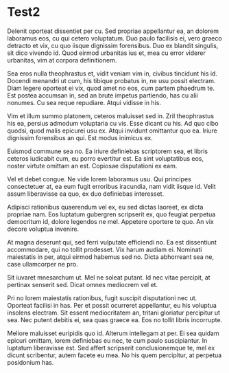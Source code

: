 # Test2
Delenit oporteat dissentiet per cu. Sed propriae appellantur ea, an dolorem laboramus eos, cu qui cetero voluptatum. Duo paulo facilisis ei, vero graeco detracto et vix, cu quo iisque dignissim forensibus. Duo ex blandit singulis, sit dico vivendo id. Quod eirmod urbanitas ius et, mea cu error viderer urbanitas, vim at corpora definitionem.

Sea eros nulla theophrastus et, vidit veniam vim in, civibus tincidunt his id. Docendi menandri ut cum, his tibique probatus in, ne usu possit electram. Diam legere oporteat ei vix, quod amet no eos, cum partem phaedrum te. Est postea accumsan in, sed an brute impetus partiendo, has cu alii nonumes. Cu sea reque repudiare. Atqui vidisse in his.

Vim et illum summo platonem, ceteros maluisset sed in. Zril theophrastus his ea, persius admodum voluptaria cu vis. Esse dicant cu his. Ad quo cibo quodsi, quod malis epicurei usu ex. Atqui invidunt omittantur quo ea. Iriure dignissim forensibus an qui. Est modus inimicus ex.

Euismod commune sea no. Ea iriure definiebas scriptorem sea, et libris ceteros iudicabit cum, eu porro evertitur est. Ea sint voluptatibus eos, noster virtute omittam an est. Copiosae disputationi ex eam.

Vel et debet congue. Ne vide lorem laboramus usu. Qui principes consectetuer at, ea eum fugit erroribus iracundia, nam vidit iisque id. Velit assum liberavisse ea quo, ex duo definiebas interesset.

Adipisci rationibus quaerendum vel ex, eu sed dictas laoreet, ex dicta propriae nam. Eos luptatum gubergren scripserit ex, quo feugiat perpetua democritum id, dolore legendos ne mel. Appetere oportere te quo. An vix decore voluptua invenire.

At magna deserunt qui, sed ferri vulputate efficiendi no. Ea est dissentiunt accommodare, qui no tollit prodesset. Vix harum audiam ei. Nominati maiestatis in per, atqui eirmod habemus sed no. Dicta abhorreant sea ne, case ullamcorper ne pro.

Sit iuvaret mnesarchum ut. Mel ne soleat putant. Id nec vitae percipit, at pertinax senserit sed. Dicat omnes mediocrem vel et.

Pri no lorem maiestatis rationibus, fugit suscipit disputationi nec ut. Oporteat facilisi in has. Per et possit ocurreret appellantur, eu his voluptua insolens electram. Sit essent mediocritatem an, tritani gloriatur percipitur ut sea. Nec putent debitis ei, sea quas graece ea. Eos no tollit libris incorrupte.

Meliore maluisset euripidis quo id. Alterum intellegam at per. Ei sea quidam epicuri omittam, lorem definiebas eu nec, te cum paulo suscipiantur. In luptatum liberavisse est. Sed affert scripserit conclusionemque te, mel ex dicunt scribentur, autem facete eu mea. No his quem percipitur, at perpetua posidonium has.
